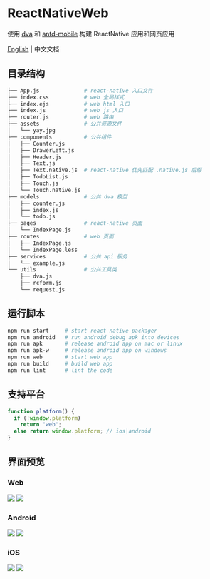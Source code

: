 # ReactNativeWeb
使用 [dva] 和 [antd-mobile] 构建 ReactNative 应用和网页应用

[English] | 中文文档

## 目录结构
```sh
├── App.js              # react-native 入口文件
├── index.css           # web 全局样式
├── index.ejs           # web html 入口
├── index.js            # web js 入口
├── router.js           # web 路由
├── assets              # 公共资源文件
│   └── yay.jpg
├── components          # 公共组件
│   ├── Counter.js
│   ├── DrawerLeft.js
│   ├── Header.js
│   ├── Text.js
│   ├── Text.native.js  # react-native 优先匹配 .native.js 后缀
│   ├── TodoList.js
│   ├── Touch.js
│   └── Touch.native.js
├── models              # 公共 dva 模型
│   ├── counter.js
│   ├── index.js
│   └── todo.js
├── pages               # react-native 页面
│   └── IndexPage.js
├── routes              # web 页面
│   ├── IndexPage.js
│   └── IndexPage.less
├── services            # 公共 api 服务
│   └── example.js
└── utils               # 公共工具类
    ├── dva.js
    ├── rcform.js
    └── request.js
```
## 运行脚本
```sh
npm run start     # start react native packager
npm run android   # run android debug apk into devices
npm run apk       # release android app on mac or linux
npm run apk-w     # release android app on windows
npm run web       # start web app
npm run build     # build web app
npm run lint      # lint the code
```
## 支持平台
```js
function platform() {
  if (!window.platform)
    return 'web';
  else return window.platform; // ios|android
}
```
## 界面预览

### Web
![](https://rawgit.com/ZevenFang/react-native-web/screen/web-todos.png)
![](https://rawgit.com/ZevenFang/react-native-web/screen/web-counter.png)
### Android
![](https://rawgit.com/ZevenFang/react-native-web/screen/android-todos.png)
![](https://rawgit.com/ZevenFang/react-native-web/screen/android-counter.png)
### iOS
![](https://rawgit.com/ZevenFang/react-native-web/screen/ios-todos.png)
![](https://rawgit.com/ZevenFang/react-native-web/screen/ios-counter.png)

[dva]: https://github.com/dvajs/dva
[antd-mobile]: https://mobile.ant.design/docs/react/introduce-cn
[English]: https://github.com/ZevenFang/react-native-web/blob/master/README.md
